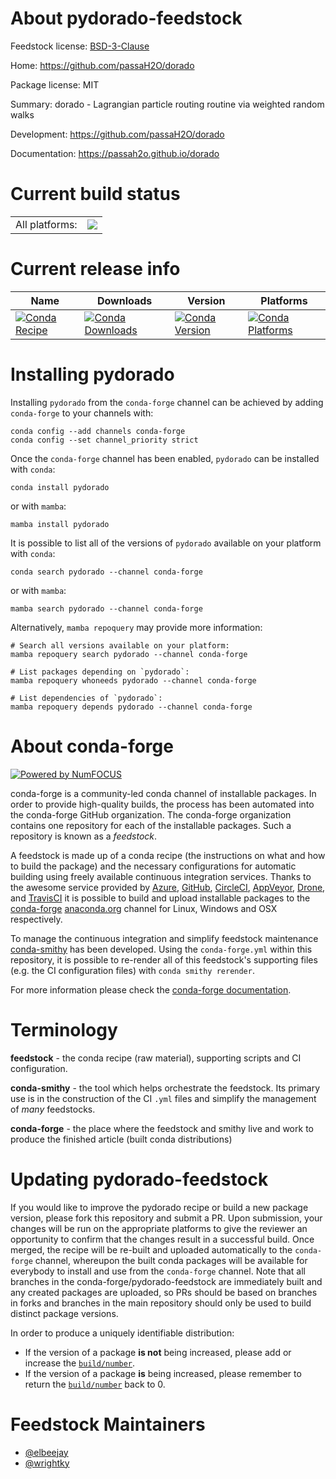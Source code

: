 About pydorado-feedstock
========================

Feedstock license: [BSD-3-Clause](https://github.com/conda-forge/pydorado-feedstock/blob/main/LICENSE.txt)

Home: https://github.com/passaH2O/dorado

Package license: MIT

Summary: dorado - Lagrangian particle routing routine via weighted random walks

Development: https://github.com/passaH2O/dorado

Documentation: https://passah2o.github.io/dorado

Current build status
====================


<table><tr><td>All platforms:</td>
    <td>
      <a href="https://dev.azure.com/conda-forge/feedstock-builds/_build/latest?definitionId=18230&branchName=main">
        <img src="https://dev.azure.com/conda-forge/feedstock-builds/_apis/build/status/pydorado-feedstock?branchName=main">
      </a>
    </td>
  </tr>
</table>

Current release info
====================

| Name | Downloads | Version | Platforms |
| --- | --- | --- | --- |
| [![Conda Recipe](https://img.shields.io/badge/recipe-pydorado-green.svg)](https://anaconda.org/conda-forge/pydorado) | [![Conda Downloads](https://img.shields.io/conda/dn/conda-forge/pydorado.svg)](https://anaconda.org/conda-forge/pydorado) | [![Conda Version](https://img.shields.io/conda/vn/conda-forge/pydorado.svg)](https://anaconda.org/conda-forge/pydorado) | [![Conda Platforms](https://img.shields.io/conda/pn/conda-forge/pydorado.svg)](https://anaconda.org/conda-forge/pydorado) |

Installing pydorado
===================

Installing `pydorado` from the `conda-forge` channel can be achieved by adding `conda-forge` to your channels with:

```
conda config --add channels conda-forge
conda config --set channel_priority strict
```

Once the `conda-forge` channel has been enabled, `pydorado` can be installed with `conda`:

```
conda install pydorado
```

or with `mamba`:

```
mamba install pydorado
```

It is possible to list all of the versions of `pydorado` available on your platform with `conda`:

```
conda search pydorado --channel conda-forge
```

or with `mamba`:

```
mamba search pydorado --channel conda-forge
```

Alternatively, `mamba repoquery` may provide more information:

```
# Search all versions available on your platform:
mamba repoquery search pydorado --channel conda-forge

# List packages depending on `pydorado`:
mamba repoquery whoneeds pydorado --channel conda-forge

# List dependencies of `pydorado`:
mamba repoquery depends pydorado --channel conda-forge
```


About conda-forge
=================

[![Powered by
NumFOCUS](https://img.shields.io/badge/powered%20by-NumFOCUS-orange.svg?style=flat&colorA=E1523D&colorB=007D8A)](https://numfocus.org)

conda-forge is a community-led conda channel of installable packages.
In order to provide high-quality builds, the process has been automated into the
conda-forge GitHub organization. The conda-forge organization contains one repository
for each of the installable packages. Such a repository is known as a *feedstock*.

A feedstock is made up of a conda recipe (the instructions on what and how to build
the package) and the necessary configurations for automatic building using freely
available continuous integration services. Thanks to the awesome service provided by
[Azure](https://azure.microsoft.com/en-us/services/devops/), [GitHub](https://github.com/),
[CircleCI](https://circleci.com/), [AppVeyor](https://www.appveyor.com/),
[Drone](https://cloud.drone.io/welcome), and [TravisCI](https://travis-ci.com/)
it is possible to build and upload installable packages to the
[conda-forge](https://anaconda.org/conda-forge) [anaconda.org](https://anaconda.org/)
channel for Linux, Windows and OSX respectively.

To manage the continuous integration and simplify feedstock maintenance
[conda-smithy](https://github.com/conda-forge/conda-smithy) has been developed.
Using the ``conda-forge.yml`` within this repository, it is possible to re-render all of
this feedstock's supporting files (e.g. the CI configuration files) with ``conda smithy rerender``.

For more information please check the [conda-forge documentation](https://conda-forge.org/docs/).

Terminology
===========

**feedstock** - the conda recipe (raw material), supporting scripts and CI configuration.

**conda-smithy** - the tool which helps orchestrate the feedstock.
                   Its primary use is in the construction of the CI ``.yml`` files
                   and simplify the management of *many* feedstocks.

**conda-forge** - the place where the feedstock and smithy live and work to
                  produce the finished article (built conda distributions)


Updating pydorado-feedstock
===========================

If you would like to improve the pydorado recipe or build a new
package version, please fork this repository and submit a PR. Upon submission,
your changes will be run on the appropriate platforms to give the reviewer an
opportunity to confirm that the changes result in a successful build. Once
merged, the recipe will be re-built and uploaded automatically to the
`conda-forge` channel, whereupon the built conda packages will be available for
everybody to install and use from the `conda-forge` channel.
Note that all branches in the conda-forge/pydorado-feedstock are
immediately built and any created packages are uploaded, so PRs should be based
on branches in forks and branches in the main repository should only be used to
build distinct package versions.

In order to produce a uniquely identifiable distribution:
 * If the version of a package **is not** being increased, please add or increase
   the [``build/number``](https://docs.conda.io/projects/conda-build/en/latest/resources/define-metadata.html#build-number-and-string).
 * If the version of a package **is** being increased, please remember to return
   the [``build/number``](https://docs.conda.io/projects/conda-build/en/latest/resources/define-metadata.html#build-number-and-string)
   back to 0.

Feedstock Maintainers
=====================

* [@elbeejay](https://github.com/elbeejay/)
* [@wrightky](https://github.com/wrightky/)

